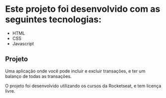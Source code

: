 <h1><b>Este projeto foi desenvolvido com as seguintes tecnologias:</b></h1>

- HTML
- CSS
- Javascript

<h2>Projeto</h2>
Uma aplicação onde você pode incluir e excluir transações, e ter um balanço de todas as transações.

O projeto foi desenvolvido utilizando os cursos da Rocketseat, e tem licença livre.
